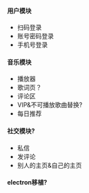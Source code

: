 #### 用户模块
  - 扫码登录
  - 账号密码登录
  - 手机号登录

#### 音乐模块
  - 播放器
  - 歌词页？
  - 评论区
  - VIP&不可播放歌曲替换?
  - 每日推荐

#### 社交模块?
  - 私信
  - 发评论
  - 别人的主页&自己的主页

#### electron移植?